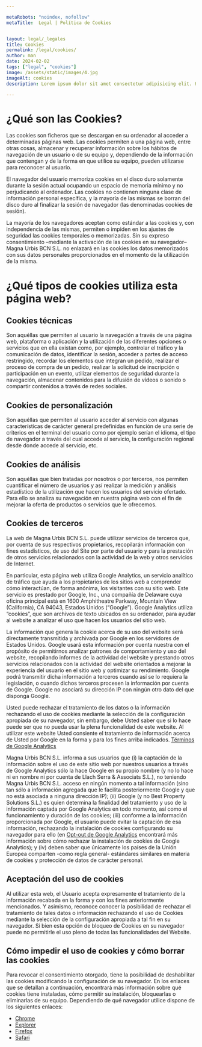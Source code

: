 ```yaml
---

metaRobots: "noindex, nofollow"
metaTitle:  Legal | Política de Cookies 


layout: legal/_legales
title: Cookies
permalink: /legal/cookies/
author: man
date: 2024-02-02
tags: ["legal", "cookies"]
image: /assets/static/images/4.jpg
imageAlt: cookies
description: Lorem ipsum dolor sit amet consectetur adipisicing elit. Perferendis accusantium sit illo neque rem omnis quaerat, nam similique vitae delectus ad magni vel quo maxime, magnam placeat. Reprehenderit, distinctio aliquam?

---
```


# ¿Qué son las Cookies?

Las cookies son ficheros que se descargan en su ordenador al acceder a determinadas páginas web. Las cookies permiten a una página web, entre otras cosas, almacenar y recuperar información sobre los hábitos de navegación de un usuario o de su equipo y, dependiendo de la información que contengan y de la forma en que utilice su equipo, pueden utilizarse para reconocer al usuario.

El navegador del usuario memoriza cookies en el disco duro solamente durante la sesión actual ocupando un espacio de memoria mínimo y no perjudicando al ordenador. Las cookies no contienen ninguna clase de información personal específica, y la mayoría de las mismas se borran del disco duro al finalizar la sesión de navegador (las denominadas cookies de sesión).

La mayoría de los navegadores aceptan como estándar a las cookies y, con independencia de las mismas, permiten o impiden en los ajustes de seguridad las cookies temporales o memorizadas. Sin su expreso consentimiento –mediante la activación de las cookies en su navegador– Magna Urbis BCN S.L. no enlazará en las cookies los datos memorizados con sus datos personales proporcionados en el momento de la utilización de la misma.

# ¿Qué tipos de cookies utiliza esta página web?

## Cookies técnicas

Son aquéllas que permiten al usuario la navegación a través de una página web, plataforma o aplicación y la utilización de las diferentes opciones o servicios que en ella existan como, por ejemplo, controlar el tráfico y la comunicación de datos, identificar la sesión, acceder a partes de acceso restringido, recordar los elementos que integran un pedido, realizar el proceso de compra de un pedido, realizar la solicitud de inscripción o participación en un evento, utilizar elementos de seguridad durante la navegación, almacenar contenidos para la difusión de vídeos o sonido o compartir contenidos a través de redes sociales.

## Cookies de personalización

Son aquéllas que permiten al usuario acceder al servicio con algunas características de carácter general predefinidas en función de una serie de criterios en el terminal del usuario como por ejemplo serían el idioma, el tipo de navegador a través del cual accede al servicio, la configuración regional desde donde accede al servicio, etc.

## Cookies de análisis

Son aquéllas que bien tratadas por nosotros o por terceros, nos permiten cuantificar el número de usuarios y así realizar la medición y análisis estadístico de la utilización que hacen los usuarios del servicio ofertado. Para ello se analiza su navegación en nuestra página web con el fin de mejorar la oferta de productos o servicios que le ofrecemos.

## Cookies de terceros

La web de Magna Urbis BCN S.L. puede utilizar servicios de terceros que, por cuenta de sus respectivos propietarios, recopilarán información con fines estadísticos, de uso del Site por parte del usuario y para la prestación de otros servicios relacionados con la actividad de la web y otros servicios de Internet.

En particular, esta página web utiliza Google Analytics, un servicio analítico de tráfico que ayuda a los propietarios de los sitios web a comprender cómo interactúan, de forma anónima, los visitantes con su sitio web. Este servicio es prestado por Google, Inc., una compañía de Delaware cuya oficina principal está en 1600 Amphitheatre Parkway, Mountain View (California), CA 94043, Estados Unidos (“Google”). Google Analytics utiliza “cookies”, que son archivos de texto ubicados en su ordenador, para ayudar al website a analizar el uso que hacen los usuarios del sitio web.

La información que genera la cookie acerca de su uso del website será directamente transmitida y archivada por Google en los servidores de Estados Unidos. Google usará esta información por cuenta nuestra con el propósito de permitirnos analizar patrones de comportamiento y uso del website, recopilando informes de la actividad del website y prestando otros servicios relacionados con la actividad del website orientados a mejorar la experiencia del usuario en el sitio web y optimizar su rendimiento. Google podrá transmitir dicha información a terceros cuando así se lo requiera la legislación, o cuando dichos terceros procesen la información por cuenta de Google. Google no asociará su dirección IP con ningún otro dato del que disponga Google.

Usted puede rechazar el tratamiento de los datos o la información rechazando el uso de cookies mediante la selección de la configuración apropiada de su navegador, sin embargo, debe Usted saber que si lo hace puede ser que no pueda usar la plena funcionalidad de este website. Al utilizar este website Usted consiente el tratamiento de información acerca de Usted por Google en la forma y para los fines arriba indicados. [Términos de Google Analytics](https://www.google.com/analytics/terms/es.html)

Magna Urbis BCN S.L. informa a sus usuarios que (i) la captación de la información sobre el uso de este sitio web por nuestros usuarios a través de Google Analytics sólo la hace Google en su propio nombre (y no lo hace ni en nombre ni por cuenta de Llach Serra &amp; Associats S.L.), no teniendo Magna Urbis BCN S.L. acceso en ningún momento a tal información (sino tan sólo a información agregada que le facilita posteriormente Google y que no está asociada a ninguna dirección IP); (ii) Google (y no Best Property Solutions S.L.) es quien determina la finalidad del tratamiento y uso de la información captada por Google Analytics en todo momento, así como el funcionamiento y duración de las cookies; (iii) conforme a la información proporcionada por Google, el usuario puede evitar la captación de esa información, rechazando la instalación de cookies configurando su navegador para ello (en [Opt-out de Google Analytics](https://tools.google.com/dlpage/gaoptout?hl=es) encontrará más información sobre cómo rechazar la instalación de cookies de Google Analytics); y (iv) deben saber que únicamente los países de la Unión Europea comparten -como regla general- estándares similares en materia de cookies y protección de datos de carácter personal.

## Aceptación del uso de cookies

Al utilizar esta web, el Usuario acepta expresamente el tratamiento de la información recabada en la forma y con los fines anteriormente mencionados. Y asimismo, reconoce conocer la posibilidad de rechazar el tratamiento de tales datos o información rechazando el uso de Cookies mediante la selección de la configuración apropiada a tal fin en su navegador. Si bien esta opción de bloqueo de Cookies en su navegador puede no permitirle el uso pleno de todas las funcionalidades del Website.

## Cómo impedir el uso de cookies y cómo borrar las cookies

Para revocar el consentimiento otorgado, tiene la posibilidad de deshabilitar las cookies modificando la configuración de su navegador. En los enlaces que se detallan a continuación, encontrará más información sobre qué cookies tiene instaladas, cómo permitir su instalación, bloquearlas o eliminarlas de su equipo. Dependiendo de qué navegador utilice dispone de los siguientes enlaces:

- [Chrome](https://support.google.com/chrome/bin/answer.py?hl=es&amp;answer=95647)
- [Explorer](https://windows.microsoft.com/es-es/windows7/how-to-manage-cookies-in-internet-explorer-9)
- [Firefox](https://support.mozilla.org/es/kb/habilitar-y-deshabilitar-cookies-que-los-sitios-we)
- [Safari](https://support.apple.com/kb/ph5042)


